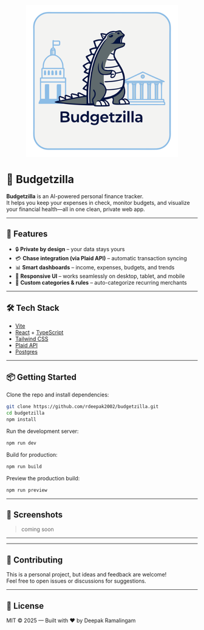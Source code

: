 <p align="center">
  <img src="public/budgetzilla.svg" alt="Budgetzilla Logo" width="400" />
</p>

# 🦖 Budgetzilla

**Budgetzilla** is an AI-powered personal finance tracker.  
It helps you keep your expenses in check, monitor budgets, and visualize your financial health—all in one clean, private web app.

---

## 🚀 Features

- 🔒 **Private by design** – your data stays yours  
- 💳 **Chase integration (via Plaid API)** – automatic transaction syncing  
- 📊 **Smart dashboards** – income, expenses, budgets, and trends  
- 📱 **Responsive UI** – works seamlessly on desktop, tablet, and mobile  
- 🎨 **Custom categories & rules** – auto-categorize recurring merchants  

---

## 🛠️ Tech Stack

- [Vite](https://vitejs.dev/)
- [React](https://react.dev/) + [TypeScript](https://www.typescriptlang.org/)  
- [Tailwind CSS](https://tailwindcss.com/)
- [Plaid API](https://plaid.com/)
- [Postgres](https://www.postgresql.org/)

---

## 📦 Getting Started

Clone the repo and install dependencies:

```bash
git clone https://github.com/rdeepak2002/budgetzilla.git
cd budgetzilla
npm install
```

Run the development server:

```bash
npm run dev
```

Build for production:

```bash
npm run build
```

Preview the production build:

```bash
npm run preview
```

---

## 📸 Screenshots

> coming soon

---


---

## 🤝 Contributing

This is a personal project, but ideas and feedback are welcome!  
Feel free to open issues or discussions for suggestions.

---

## 📄 License

MIT © 2025 — Built with ❤️ by Deepak Ramalingam  
